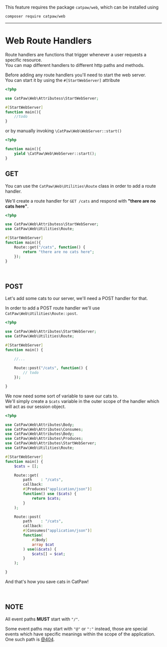 This feature requires the package `catpaw/web`, which can be installed using<br/>
```
composer require catpaw/web
```
<hr/>

# Web Route Handlers

Route handlers are functions that trigger whenever a user requests a specific resource.<br/>
You can map different handlers to different http paths and methods.

Before adding any route handlers you'll need to start the web server.<br/>
You can start it by using the `#[StartWebServer]` attribute
```php
<?php

use CatPaw\Web\Attributess\StartWebServer;

#[StartWebServer]
function main(){
    //todo
}
```

or by manually invoking `\CatPaw\Web\WebServer::start()`

```php
<?php

function main(){
    yield \CatPaw\Web\WebServer::start();
}

```

## GET

You can use the ```CatPaw\Web\Utilities\Route``` class in order to add a route handler.<br />

We'll create a route handler for ```GET /cats``` and respond with <b>"there are no cats here"</b>.

```php
<?php

use CatPaw\Web\Attributess\StartWebServer;
use CatPaw\Web\Utilities\Route;

#[StartWebServer]
function main(){
    Route::get("/cats", function() {
        return "there are no cats here";
    });
}

```
<br/>

## POST

Let's add some cats to our server, we'll need a POST handler for that.

In order to add a POST route handler we'll use ```CatPaw\Web\Utilities\Route::post```.

```php
<?php

use CatPaw\Web\Attributes\StartWebServer;
use CatPaw\Web\Utilities\Route;

#[StartWebServer]
function main() {
    
    //...

    Route::post("/cats", function() {
        // todo
    });

}
```

We now need some sort of variable to save our cats to.<br/>
We'll simply create a `$cats` variable in the outer scope of the handler which will act as our session object.

```php
<?php

use CatPaw\Web\Attributes\Body;
use CatPaw\Web\Attributes\Consumes;
use CatPaw\Web\Attributes\Body;
use CatPaw\Web\Attributes\Produces;
use CatPaw\Web\Attributes\StartWebServer;
use CatPaw\Web\Utilities\Route;

#[StartWebServer]
function main() {
    $cats = [];

    Route::get(
        path    : "/cats",
        callback:
        #[Produces("application/json")]
        function() use ($cats) {
            return $cats;
        }
    );

    Route::post(
        path    : "/cats",
        callback:
        #[Consumes("application/json")]
        function(
            #[Body] 
            array $cat
        ) use(&$cats) {
            $cats[] = $cat;
        }
    );

}
```

And that's how you save cats in CatPaw!

<br />

## NOTE

All event paths **MUST** start with `"/"`.

Some event paths may start with `"@"` or `":"` instead, those are special events which have specific meanings within the scope of
the application.<br />
One such path is [@404](./3.WebPathNotFound.md).

